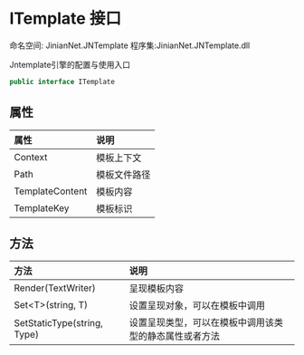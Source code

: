 # ITemplate 接口
命名空间: JinianNet.JNTemplate
程序集:JinianNet.JNTemplate.dll

Jntemplate引擎的配置与使用入口


```csharp
public interface ITemplate
```

## 属性
属性|说明|
:--|:--|
Context|模板上下文
Path|模板文件路径
TemplateContent|模板内容
TemplateKey|模板标识 


## 方法
方法|说明|
:--|:--|
Render(TextWriter)|呈现模板内容
Set&lt;T&gt;(string, T)|设置呈现对象，可以在模板中调用
SetStaticType(string, Type)|设置呈现类型，可以在模板中调用该类型的静态属性或者方法